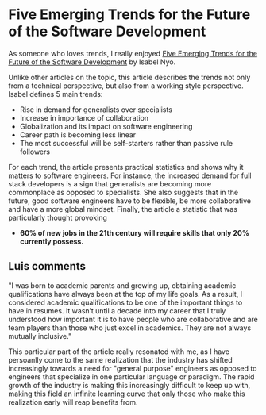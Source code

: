 # Five Emerging Trends for the Future of the Software Development

As someone who loves trends, I really enjoyed [Five Emerging Trends for the Future of the Software Development](https://hackernoon.com/five-changes-that-are-coming-to-the-software-development-industry-with-the-future-of-work-636ef725cb1c) by Isabel Nyo.

Unlike other articles on the topic, this article describes the trends not only from a technical perspective, but also from a working style perspective. Isabel defines 5 main trends:

- Rise in demand for generalists over specialists
- Increase in importance of collaboration
- Globalization and its impact on software engineering
- Career path is becoming less linear
- The most successful will be self-starters rather than passive rule followers

For each trend, the article presents practical statistics and shows why it matters to software engineers. For instance, the increased demand for full stack developers is a sign that generalists are becoming more commonplace as opposed to specialists. She also suggests that in the future, good software engineers have to be flexible, be more collaborative and have a more global mindset. Finally, the article a statistic that was particularly thought provoking

- **60% of new jobs in the 21th century will require skills that only 20% currently possess.**

## Luis comments

"I was born to academic parents and growing up, obtaining academic qualifications have always been at the top of my life goals. As a result, I considered academic qualifications to be one of the important things to have in resumes. It wasn’t until a decade into my career that I truly understood how important it is to have people who are collaborative and are team players than those who just excel in academics. They are not always mutually inclusive."

This particular part of the article really resonated with me, as I have persoanlly come to the same realization that the industry has shifted increasingly towards a need for "general purpose" engineers as opposed to engineers that specialize in one particular language or paradigm. The rapid growth of the industry is making this increasingly difficult to keep up with, making this field an infinite learning curve that only those who make this realization early will reap benefits from.
